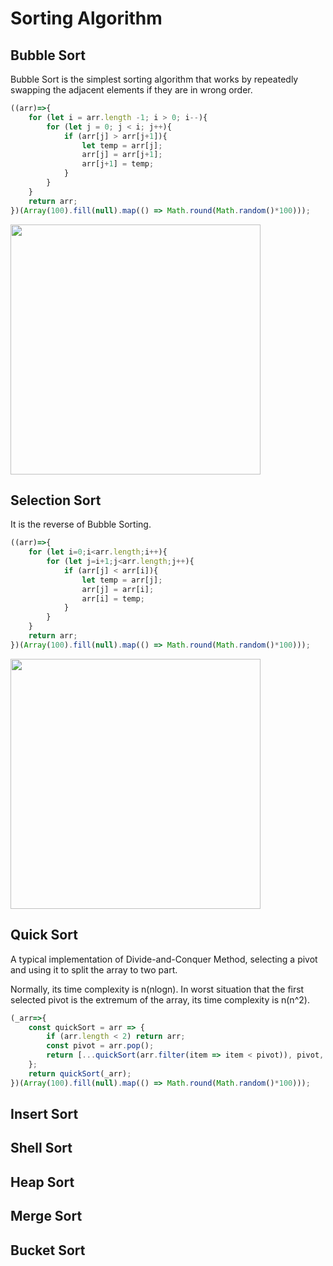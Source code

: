 # Sorting Algorithm

## Bubble Sort

Bubble Sort is the simplest sorting algorithm that works by repeatedly swapping the adjacent elements if they are in wrong order.

```js
((arr)=>{
    for (let i = arr.length -1; i > 0; i--){
        for (let j = 0; j < i; j++){
            if (arr[j] > arr[j+1]){
                let temp = arr[j];
                arr[j] = arr[j+1];
                arr[j+1] = temp;
            }
        }
    }
    return arr;
})(Array(100).fill(null).map(() => Math.round(Math.random()*100)));
```

<img src='../assets/bubble_sorting.gif' width="400" />

## Selection Sort

It is the reverse of Bubble Sorting.

```js
((arr)=>{
    for (let i=0;i<arr.length;i++){
        for (let j=i+1;j<arr.length;j++){
            if (arr[j] < arr[i]){
                let temp = arr[j];
                arr[j] = arr[i];
                arr[i] = temp;
            }
        }
    }
    return arr;
})(Array(100).fill(null).map(() => Math.round(Math.random()*100)));
```

<img src='../assets/selection_sorting.gif' width="400" />

## Quick Sort

A typical implementation of Divide-and-Conquer Method, selecting a pivot and using it to split the array to two part.

Normally, its time complexity is n(nlogn). In worst situation that the first selected pivot is the extremum of the array, its time complexity is n(n^2).

```js
(_arr=>{
    const quickSort = arr => {
        if (arr.length < 2) return arr;
        const pivot = arr.pop();
        return [...quickSort(arr.filter(item => item < pivot)), pivot, ...quickSort(arr.filter(item => item >= pivot))];
    };
    return quickSort(_arr);
})(Array(100).fill(null).map(() => Math.round(Math.random()*100)));
```

## Insert Sort

## Shell Sort

## Heap Sort

## Merge Sort

## Bucket Sort
